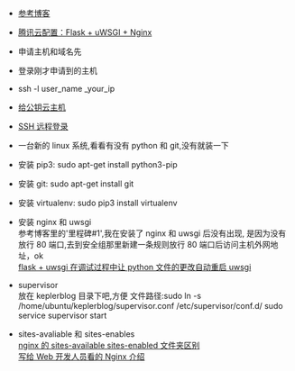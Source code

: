 - [参考博客](http://www.oschina.net/translate/serving-flask-with-nginx-on-ubuntu)

- [腾讯云配置：Flask + uWSGI + Nginx](http://www.tuicool.com/articles/YzyuMnR2)

- 申请主机和域名先

- 登录刚才申请到的主机

- ssh -l user_name \_your_ip
- [给公钥云主机](http://www.liaoxuefeng.com/wiki/0013739516305929606dd18361248578c67b8067c8c017b000/001374385852170d9c7adf13c30429b9660d0eb689dd43a000)
- [SSH 远程登录](http://blog.csdn.net/wh_19910525/article/details/7585257)

- 一台新的 linux 系统,看看有没有 python 和 git,没有就装一下

- 安装 pip3: sudo apt-get install python3-pip

- 安装 git: sudo apt-get install git

- 安装 virtualenv: sudo pip3 install virtualenv

- 安装 nginx 和 uwsgi  
  参考博客里的'里程碑#1',我在安装了 nginx 和 uwsgi 后没有出现,
  是因为没有放行 80 端口,去到安全组那里新建一条规则放行 80 端口后访问主机外网地址，ok  
  [flask + uwsgi 在调试过程中让 python 文件的更改自动重启 uwsgi](https://segmentfault.com/a/1190000008446077)

- supervisor  
  放在 keplerblog 目录下吧,方便
  文件路径:sudo ln -s /home/ubuntu/keplerblog/supervisor.conf /etc/supervisor/conf.d/
  sudo service supervisor start

- sites-avaliable 和 sites-enables  
  [nginx 的 sites-available sites-enabled 文件夹区别](https://www.v2ex.com/t/168135)  
  [写给 Web 开发人员看的 Nginx 介绍](http://blog.csdn.net/david_xtd/article/details/16967837)
